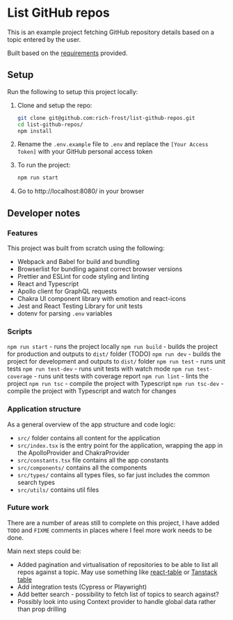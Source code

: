 # List GitHub repos

This is an example project fetching GitHub repository details based on a topic entered by the user.

Built based on the [requirements](./REQUIREMENTS.md) provided.

## Setup

Run the following to setup this project locally:

1. Clone and setup the repo:

   ```bash
   git clone git@github.com:rich-frost/list-github-repos.git
   cd list-github-repos/
   npm install
   ```

2. Rename the `.env.example` file to `.env` and replace the `[Your Access Token]` with your GitHub personal access token

3. To run the project:

   ```bash
   npm run start
   ```

4. Go to http://localhost:8080/ in your browser

## Developer notes

### Features

This project was built from scratch using the following:

- Webpack and Babel for build and bundling
- Browserlist for bundling against correct browser versions
- Prettier and ESLint for code styling and linting
- React and Typescript
- Apollo client for GraphQL requests
- Chakra UI component library with emotion and react-icons
- Jest and React Testing Library for unit tests
- dotenv for parsing `.env` variables

### Scripts

`npm run start` - runs the project locally
`npm run build` - builds the project for production and outputs to `dist/` folder (TODO)
`npm run dev` - builds the project for development and outputs to `dist/` folder
`npm run test` - runs unit tests
`npm run test-dev` - runs unit tests with watch mode
`npm run test-coverage` - runs unit tests with coverage report
`npm run lint` - lints the project
`npm run tsc` - compile the project with Typescript
`npm run tsc-dev` - compile the project with Typescript and watch for changes

### Application structure

As a general overview of the app structure and code logic:

- `src/` folder contains all content for the application
- `src/index.tsx` is the entry point for the application, wrapping the app in the ApolloProvider and ChakraProvider
- `src/constants.tsx` file contains all the app constants
- `src/components/` contains all the components
- `src/types/` contains all types files, so far just includes the common search types
- `src/utils/` contains util files

### Future work

There are a number of areas still to complete on this project, I have added `TODO` and `FIXME` comments in places where I feel more work needs to be done.

Main next steps could be:

- Added pagination and virtualisation of repositories to be able to list all repos against a topic. May use something like [react-table](https://react-table-v7.tanstack.com/) or [Tanstack table](https://tanstack.com/table/v8)
- Add integration tests (Cypress or Playwright)
- Add better search - possibility to fetch list of topics to search against?
- Possibly look into using Context provider to handle global data rather than prop drilling
